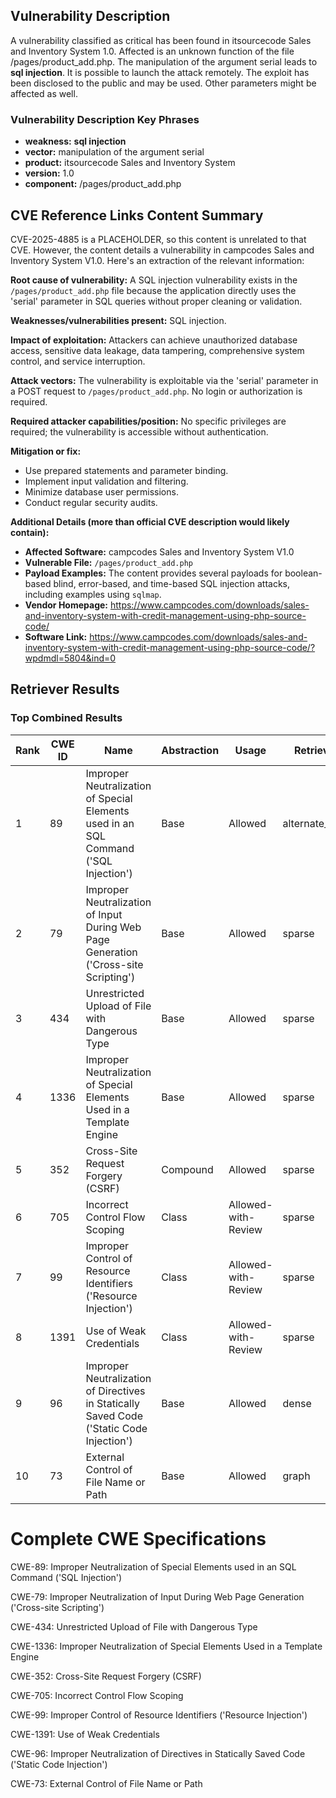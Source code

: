 ## Vulnerability Description
A vulnerability classified as critical has been found in itsourcecode Sales and Inventory System 1.0. Affected is an unknown function of the file /pages/product_add.php. The manipulation of the argument serial leads to **sql injection**. It is possible to launch the attack remotely. The exploit has been disclosed to the public and may be used. Other parameters might be affected as well.

### Vulnerability Description Key Phrases
- **weakness:** **sql injection**
- **vector:** manipulation of the argument serial
- **product:** itsourcecode Sales and Inventory System
- **version:** 1.0
- **component:** /pages/product_add.php

## CVE Reference Links Content Summary
CVE-2025-4885 is a PLACEHOLDER, so this content is unrelated to that CVE. However, the content details a vulnerability in campcodes Sales and Inventory System V1.0. Here's an extraction of the relevant information:

**Root cause of vulnerability:**
A SQL injection vulnerability exists in the `/pages/product_add.php` file because the application directly uses the 'serial' parameter in SQL queries without proper cleaning or validation.

**Weaknesses/vulnerabilities present:**
SQL injection.

**Impact of exploitation:**
Attackers can achieve unauthorized database access, sensitive data leakage, data tampering, comprehensive system control, and service interruption.

**Attack vectors:**
The vulnerability is exploitable via the 'serial' parameter in a POST request to `/pages/product_add.php`. No login or authorization is required.

**Required attacker capabilities/position:**
No specific privileges are required; the vulnerability is accessible without authentication.

**Mitigation or fix:**
*   Use prepared statements and parameter binding.
*   Implement input validation and filtering.
*   Minimize database user permissions.
*   Conduct regular security audits.

**Additional Details (more than official CVE description would likely contain):**
*   **Affected Software:** campcodes Sales and Inventory System V1.0
*   **Vulnerable File:** `/pages/product_add.php`
*   **Payload Examples:** The content provides several payloads for boolean-based blind, error-based, and time-based SQL injection attacks, including examples using `sqlmap`.
*   **Vendor Homepage:** <https://www.campcodes.com/downloads/sales-and-inventory-system-with-credit-management-using-php-source-code/>
*   **Software Link:** <https://www.campcodes.com/downloads/sales-and-inventory-system-with-credit-management-using-php-source-code/?wpdmdl=5804&ind=0>

## Retriever Results

### Top Combined Results

| Rank | CWE ID | Name | Abstraction | Usage  | Retrievers | Individual Scores |
|------|--------|------|-------------|-------|------------|-------------------|
| 1 | 89 | Improper Neutralization of Special Elements used in an SQL Command ('SQL Injection') | Base | Allowed | alternate_terms | 1.000 |
| 2 | 79 | Improper Neutralization of Input During Web Page Generation ('Cross-site Scripting') | Base | Allowed | sparse | 0.437 |
| 3 | 434 | Unrestricted Upload of File with Dangerous Type | Base | Allowed | sparse | 0.371 |
| 4 | 1336 | Improper Neutralization of Special Elements Used in a Template Engine | Base | Allowed | sparse | 0.369 |
| 5 | 352 | Cross-Site Request Forgery (CSRF) | Compound | Allowed | sparse | 0.368 |
| 6 | 705 | Incorrect Control Flow Scoping | Class | Allowed-with-Review | sparse | 0.355 |
| 7 | 99 | Improper Control of Resource Identifiers ('Resource Injection') | Class | Allowed-with-Review | sparse | 0.350 |
| 8 | 1391 | Use of Weak Credentials | Class | Allowed-with-Review | sparse | 0.348 |
| 9 | 96 | Improper Neutralization of Directives in Statically Saved Code ('Static Code Injection') | Base | Allowed | dense | 0.596 |
| 10 | 73 | External Control of File Name or Path | Base | Allowed | graph | 0.002 |



# Complete CWE Specifications

CWE-89: Improper Neutralization of Special Elements used in an SQL Command ('SQL Injection')

CWE-79: Improper Neutralization of Input During Web Page Generation ('Cross-site Scripting')

CWE-434: Unrestricted Upload of File with Dangerous Type

CWE-1336: Improper Neutralization of Special Elements Used in a Template Engine

CWE-352: Cross-Site Request Forgery (CSRF)

CWE-705: Incorrect Control Flow Scoping

CWE-99: Improper Control of Resource Identifiers ('Resource Injection')

CWE-1391: Use of Weak Credentials

CWE-96: Improper Neutralization of Directives in Statically Saved Code ('Static Code Injection')

CWE-73: External Control of File Name or Path